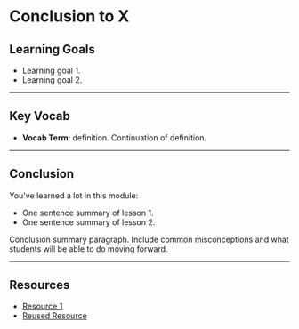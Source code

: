 # Conclusion to X

## Learning Goals

- Learning goal 1.
- Learning goal 2.

***

## Key Vocab

- **Vocab Term**: definition. Continuation of definition.

***

## Conclusion

You've learned a lot in this module:

- One sentence summary of lesson 1.
- One sentence summary of lesson 2.

Conclusion summary paragraph. Include common misconceptions and what students
will be able to do moving forward.

***

## Resources

- [Resource 1](https://www.python.org/doc/essays/blurb/)
- [Reused Resource][reused resource]

[reused resource]: https://docs.python.org/3/
